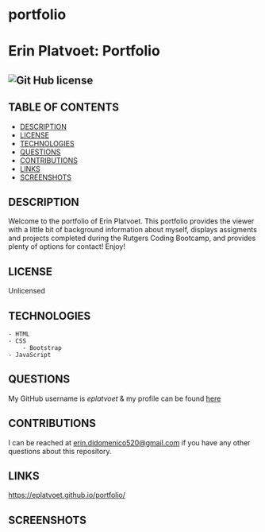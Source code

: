 # portfolio
# Erin Platvoet: Portfolio
## ![Git Hub license](https://img.shields.io/badge/License-Unlicensed-blue.svg)

## TABLE OF CONTENTS
- [DESCRIPTION](#DESCRIPTION)  
- [LICENSE](#LICENSE)   
- [TECHNOLOGIES](#TECHNOLOGIES)
- [QUESTIONS](#QUESTIONS)  
- [CONTRIBUTIONS](#CONTRIBUTIONS)
- [LINKS](#LINKS)  
- [SCREENSHOTS](#SCREENSHOTS)  

## DESCRIPTION
Welcome to the portfolio of Erin Platvoet. This portfolio provides the viewer with a little bit of background information about myself, displays assigments and projects completed during the Rutgers Coding Bootcamp, and provides plenty of options for contact! Enjoy!

## LICENSE
Unlicensed

## TECHNOLOGIES  
```````````````
- HTML
- CSS  
    - Bootstrap  
- JavaScript  
```````````````

## QUESTIONS
My GitHub username is *eplatvoet* & my profile can be found [here](https://github.com/eplatvoet) 

## CONTRIBUTIONS
I can be reached at erin.didomenico520@gmail.com if you have any other questions about this repository.

## LINKS
https://eplatvoet.github.io/portfolio/ 


## SCREENSHOTS